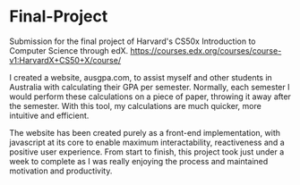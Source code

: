 # Final-Project
Submission for the final project of Harvard's CS50x Introduction to Computer Science through edX.
https://courses.edx.org/courses/course-v1:HarvardX+CS50+X/course/

I created a website, ausgpa.com, to assist myself and other students in Australia with calculating their GPA per semester.
Normally, each semester I would perform these calculations on a piece of paper, throwing it away after the semester. With this tool, my calculations are much quicker, more intuitive and efficient.

The website has been created purely as a front-end implementation, with javascript at its core to enable maximum interactability, reactiveness and a positive user experience. From start to finish, this project took just under a week to complete as I was really enjoying the process and maintained motivation and productivity.
